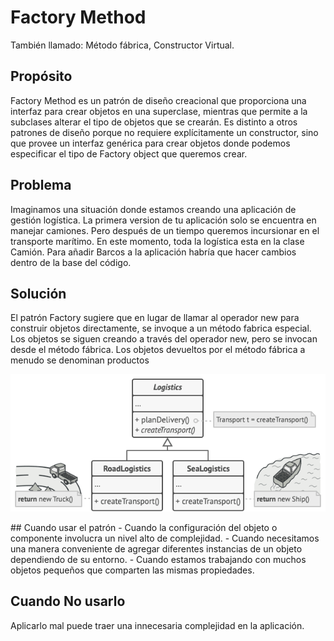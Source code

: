 # Factory Method
También llamado: Método fábrica, Constructor Virtual.

## Propósito
Factory Method es un patrón de diseño creacional que proporciona una interfaz para crear objetos en una superclase, mientras que permite a la subclases alterar el tipo de objetos que se crearán. Es distinto a otros patrones de diseño porque no requiere explícitamente un constructor, sino que provee un interfaz genérica para crear objetos donde podemos especificar el tipo de Factory object que queremos crear.

## Problema

Imaginamos una situación donde estamos creando una aplicación de gestión logística. La primera version de tu aplicación solo se encuentra en manejar camiones. Pero después de un tiempo queremos incursionar en el transporte marítimo. En este momento, toda la logística esta en la clase Camión. Para añadir Barcos a la aplicación habría que hacer cambios dentro de la base del código.

## Solución

El patrón Factory sugiere que en lugar de llamar al operador new para construir objetos directamente, se invoque a un método fabrica especial. Los objetos se siguen creando a través del operador new, pero se invocan desde el método fábrica. Los objetos devueltos por el método fábrica a menudo se denominan productos
<p align="center">
  <img src="./images/image.png" alt="diagram" />
</p>
## Cuando usar el patrón 
- Cuando la configuración del objeto o componente involucra un nivel alto de complejidad.
- Cuando necesitamos una manera conveniente de agregar diferentes instancias de un objeto dependiendo de su entorno.
- Cuando estamos trabajando con muchos objetos pequeños que comparten las mismas propiedades.

## Cuando No usarlo
Aplicarlo mal puede traer una innecesaria complejidad en la aplicación.